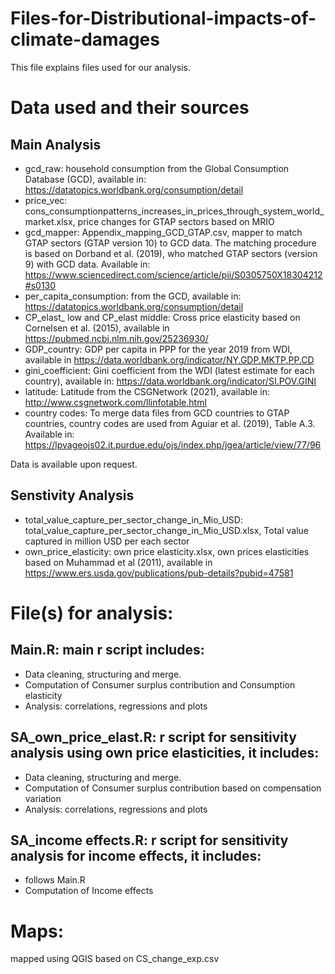# Files-for-Distributional-impacts-of-climate-damages

This file explains files used for our analysis.
# Data used and their sources
## Main Analysis
- gcd_raw: household consumption from the Global Consumption Database (GCD), available in: https://datatopics.worldbank.org/consumption/detail
- price_vec: cons_consumptionpatterns_increases_in_prices_through_system_world_market.xlsx, price changes for GTAP sectors based on MRIO
- gcd_mapper: Appendix_mapping_GCD_GTAP.csv, mapper to match GTAP sectors (GTAP version 10) to GCD data.
  The matching procedure is based on Dorband et al. (2019), who matched GTAP sectors (version 9) with GCD data. Available in: https://www.sciencedirect.com/science/article/pii/S0305750X18304212#s0130 
- per_capita_consumption: from the GCD, available in: https://datatopics.worldbank.org/consumption/detail 
- CP_elast_ low and CP_elast middle: Cross price elasticity based on Cornelsen et al. (2015), available in https://pubmed.ncbi.nlm.nih.gov/25236930/
- GDP_country: GDP per capita in PPP for the year 2019 from WDI, available in https://data.worldbank.org/indicator/NY.GDP.MKTP.PP.CD
- gini_coefficient: Gini coefficient from the WDI (latest estimate for each country), available in: https://data.worldbank.org/indicator/SI.POV.GINI
- latitude: Latitude from the CSGNetwork (2021), available in: http://www.csgnetwork.com/llinfotable.html
- country codes: To merge data files from GCD countries to GTAP countries, country codes are used from Aguiar et al. (2019), Table A.3. Available in: https://lpvageojs02.it.purdue.edu/ojs/index.php/jgea/article/view/77/96

Data is available upon request.

## Senstivity Analysis
  - total_value_capture_per_sector_change_in_Mio_USD: total_value_capture_per_sector_change_in_Mio_USD.xlsx, Total value captured in million USD per each sector
  - own_price_elasticity: own price elasticity.xlsx, own prices elasticities based on Muhammad et al (2011), available in https://www.ers.usda.gov/publications/pub-details?pubid=47581 

# File(s) for analysis:
## Main.R: main r script includes:
- Data cleaning, structuring and merge.
- Computation of Consumer surplus contribution and Consumption elasticity
- Analysis: correlations, regressions and plots

## SA_own_price_elast.R: r script for sensitivity analysis using own price elasticities, it includes:
- Data cleaning, structuring and merge.
- Computation of Consumer surplus contribution based on compensation variation
- Analysis: correlations, regressions and plots

## SA_income effects.R: r script for sensitivity analysis for income effects, it includes:
- follows Main.R
- Computation of Income effects
  
# Maps:
mapped using QGIS based on CS_change_exp.csv
